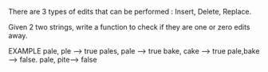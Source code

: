 There are 3 types of edits that can be performed : Insert, Delete, Replace.

Given 2 two strings, write a function to check if they are one or zero edits away.

EXAMPLE
pale, ple --> true
pales, pale --> true
bake, cake --> true
pale,bake --> false.
pale, pite--> false
